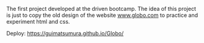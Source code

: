The first project developed at the driven bootcamp.
The idea of ​​this project is just to copy the old design of the website www.globo.com to practice and experiment html and css.

Deploy: https://guimatsumura.github.io/Globo/
